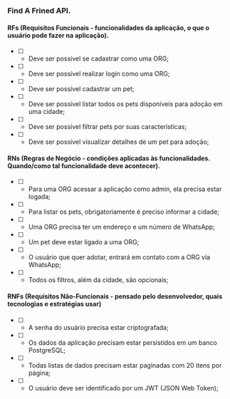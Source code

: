 ### Find A Frined API.

#### RFs (Requisitos Funcionais - funcionalidades da aplicação, o que o usuário pode fazer na aplicação).

- [ ] - Deve ser possível se cadastrar como uma ORG;

- [ ] - Deve ser possível realizar login como uma ORG;

- [ ] - Deve ser possível cadastrar um pet;

- [ ] - Deve ser possível listar todos os pets disponíveis para adoção em uma cidade;

- [ ] - Deve ser possível filtrar pets por suas características;

- [ ] - Deve ser possível visualizar detalhes de um pet para adoção;


#### RNs (Regras de Negócio - condições aplicadas às funcionalidades. Quando/como tal funcionalidade deve acontecer).

- [ ] - Para uma ORG acessar a aplicação como admin, ela precisa estar logada;

- [ ] - Para listar os pets, obrigatoriamente é preciso informar a cidade;

- [ ] - Uma ORG precisa ter um endereço e um número de WhatsApp;

- [ ] - Um pet deve estar ligado a uma ORG;

- [ ] - O usuário que quer adotar, entrará em contato com a ORG via WhatsApp;

- [ ] - Todos os filtros, além da cidade, são opcionais;

  
#### RNFs (Requisitos Não-Funcionais - pensado pelo desenvolvedor, quais tecnologias e estratégias usar)

- [ ] - A senha do usuário precisa estar criptografada;

- [ ] - Os dados da aplicação precisam estar persistidos em um banco PostgreSQL;

- [ ] - Todas listas de dados precisam estar paginadas com 20 itens por página;

- [ ] - O usuário deve ser identificado por um JWT (JSON Web Token);